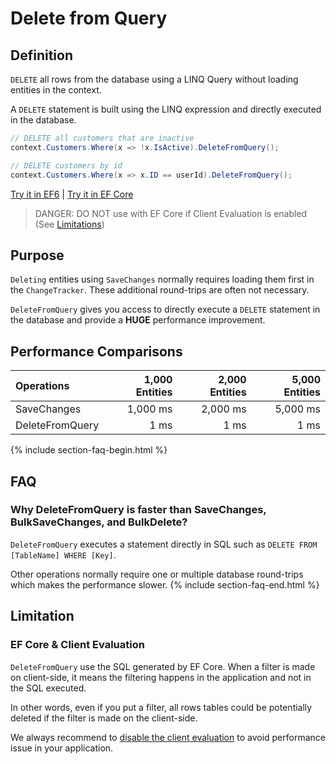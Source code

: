 # Delete from Query

## Definition
`DELETE` all rows from the database using a LINQ Query without loading entities in the context.

A `DELETE` statement is built using the LINQ expression and directly executed in the database.


```csharp
// DELETE all customers that are inactive
context.Customers.Where(x => !x.IsActive).DeleteFromQuery();

// DELETE customers by id
context.Customers.Where(x => x.ID == userId).DeleteFromQuery();
```
[Try it in EF6](https://dotnetfiddle.net/0my0fe) | [Try it in EF Core](https://dotnetfiddle.net/nGIOTQ)

> DANGER: DO NOT use with EF Core if Client Evaluation is enabled (See [Limitations](#limitation))

## Purpose
`Deleting` entities using `SaveChanges` normally requires loading them first in the `ChangeTracker`. These additional round-trips are often not necessary.

`DeleteFromQuery` gives you access to directly execute a `DELETE` statement in the database and provide a **HUGE** performance improvement.

## Performance Comparisons

| Operations      | 1,000 Entities | 2,000 Entities | 5,000 Entities |
| :-------------- | -------------: | -------------: | -------------: |
| SaveChanges     | 1,000 ms       | 2,000 ms       | 5,000 ms       |
| DeleteFromQuery | 1 ms           | 1 ms           | 1 ms           |

{% include section-faq-begin.html %}
## FAQ

### Why DeleteFromQuery is faster than SaveChanges, BulkSaveChanges, and BulkDelete?

`DeleteFromQuery` executes a statement directly in SQL such as `DELETE FROM [TableName] WHERE [Key]`. 

Other operations normally require one or multiple database round-trips which makes the performance slower.
{% include section-faq-end.html %}

## Limitation

### EF Core & Client Evaluation
`DeleteFromQuery` use the SQL generated by EF Core. When a filter is made on client-side, it means the filtering happens in the application and not in the SQL executed.

In other words, even if you put a filter, all rows tables could be potentially deleted if the filter is made on the client-side.

We always recommend to [disable the client evaluation](https://docs.microsoft.com/en-us/ef/core/querying/client-eval#optional-behavior-throw-an-exception-for-client-evaluation) to avoid performance issue in your application.
